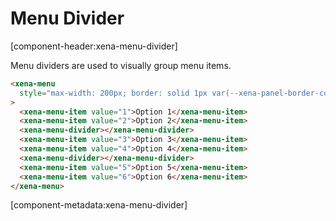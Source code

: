 # Menu Divider

[component-header:xena-menu-divider]

Menu dividers are used to visually group menu items.

```html preview
<xena-menu
  style="max-width: 200px; border: solid 1px var(--xena-panel-border-color); border-radius: var(--xena-border-radius-medium);"
>
  <xena-menu-item value="1">Option 1</xena-menu-item>
  <xena-menu-item value="2">Option 2</xena-menu-item>
  <xena-menu-divider></xena-menu-divider>
  <xena-menu-item value="3">Option 3</xena-menu-item>
  <xena-menu-item value="4">Option 4</xena-menu-item>
  <xena-menu-divider></xena-menu-divider>
  <xena-menu-item value="5">Option 5</xena-menu-item>
  <xena-menu-item value="6">Option 6</xena-menu-item>
</xena-menu>
```

[component-metadata:xena-menu-divider]
